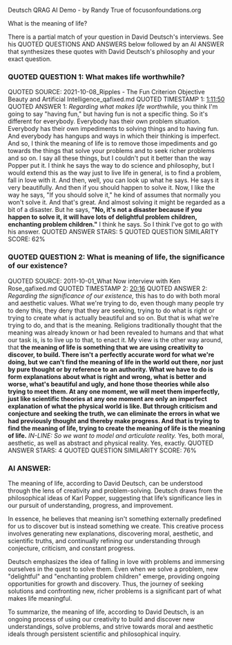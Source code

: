 Deutsch QRAG AI Demo - by Randy True of focusonfoundations.org


What is the meaning of life?

There is a partial match of your question in David Deutsch's interviews. See his QUOTED QUESTIONS AND ANSWERS below followed by an AI ANSWER that synthesizes these quotes with David Deutsch's philosophy and your exact question.

### QUOTED QUESTION 1: What makes life worthwhile?
QUOTED SOURCE: 2021-10-08_Ripples - The Fun Criterion Objective Beauty and Artificial Intelligence_qafixed.md
QUOTED TIMESTAMP 1: [1:11:50](https://www.youtube.com/watch?v=uQ2GHzFYxaI&t=4310)
QUOTED ANSWER 1: _Regarding what makes life worthwhile,_ you think I'm going to say "having fun," but having fun is not a specific thing. So it's different for everybody. Everybody has their own problem situation. Everybody has their own impediments to solving things and to having fun. And everybody has hangups and ways in which their thinking is imperfect. And so, I think the meaning of life is to remove those impediments and go towards the things that solve your problems and to seek richer problems and so on. I say all these things, but I couldn't put it better than the way Popper put it. I think he says the way to do science and philosophy, but I would extend this as the way just to live life in general, is to find a problem, fall in love with it. And then, well, you can look up what he says. He says it very beautifully. And then if you should happen to solve it. Now, I like the way he says, "If you should solve it," he kind of assumes that normally you won't solve it. And that's great. And almost solving it might be regarded as a bit of a disaster. But he says, __"No, it's not a disaster because if you happen to solve it, it will have lots of delightful problem children, enchanting problem children."__ I think he says. So I think I've got to go with his answer.
QUOTED ANSWER STARS: 5
QUOTED QUESTION SIMILARITY SCORE: 62%

### QUOTED QUESTION 2: What is meaning of life, the significance of our existence?
QUOTED SOURCE: 2011-10-01_What Now interview with Ken Rose_qafixed.md
QUOTED TIMESTAMP 2: [20:16](https://www.youtube.com/watch?v=jjg0hnITUio&t=1216)
QUOTED ANSWER 2: _Regarding the significance of our existence,_ this has to do with both moral and aesthetic values. What we're trying to do, even though many people try to deny this, they deny that they are seeking, trying to do what is right or trying to create what is actually beautiful and so on. But that is what we're trying to do, and that is the meaning. Religions traditionally thought that the meaning was already known or had been revealed to humans and that what our task is, is to live up to that, to enact it. My view is the other way around, that __the meaning of life is something that we are using creativity to discover, to build. There isn't a perfectly accurate word for what we're doing, but we can't find the meaning of life in the world out there, nor just by pure thought or by reference to an authority. What we have to do is form explanations about what is right and wrong, what is better and worse, what's beautiful and ugly, and hone those theories while also trying to meet them. At any one moment, we will meet them imperfectly, just like scientific theories at any one moment are only an imperfect explanation of what the physical world is like. But through criticism and conjecture and seeking the truth, we can eliminate the errors in what we had previously thought and thereby make progress. And that is trying to find the meaning of life, trying to create the meaning of life is the meaning of life.__ *IN-LINE: So we want to model and articulate reality.* Yes, both moral, aesthetic, as well as abstract and physical reality. Yes, exactly.
QUOTED ANSWER STARS: 4
QUOTED QUESTION SIMILARITY SCORE: 76%


### AI ANSWER:
The meaning of life, according to David Deutsch, can be understood through the lens of creativity and problem-solving. Deutsch draws from the philosophical ideas of Karl Popper, suggesting that life’s significance lies in our pursuit of understanding, progress, and improvement.

In essence, he believes that meaning isn't something externally predefined for us to discover but is instead something we create. This creative process involves generating new explanations, discovering moral, aesthetic, and scientific truths, and continually refining our understanding through conjecture, criticism, and constant progress.

Deutsch emphasizes the idea of falling in love with problems and immersing ourselves in the quest to solve them. Even when we solve a problem, new "delightful" and "enchanting problem children" emerge, providing ongoing opportunities for growth and discovery. Thus, the journey of seeking solutions and confronting new, richer problems is a significant part of what makes life meaningful.

To summarize, the meaning of life, according to David Deutsch, is an ongoing process of using our creativity to build and discover new understandings, solve problems, and strive towards moral and aesthetic ideals through persistent scientific and philosophical inquiry.